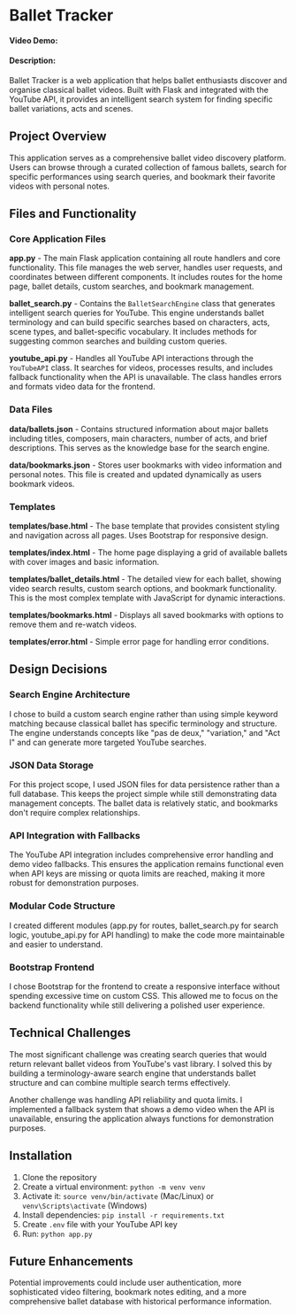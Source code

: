# Ballet Tracker
#### Video Demo: <URL HERE>
#### Description:

Ballet Tracker is a web application that helps ballet enthusiasts discover and organise classical ballet videos. Built with Flask and integrated with the YouTube API, it provides an intelligent search system for finding specific ballet variations, acts and scenes.

## Project Overview

This application serves as a comprehensive ballet video discovery platform. Users can browse through a curated collection of famous ballets, search for specific performances using search queries, and bookmark their favorite videos with personal notes.

## Files and Functionality

### Core Application Files

**app.py** - The main Flask application containing all route handlers and core functionality. This file manages the web server, handles user requests, and coordinates between different components. It includes routes for the home page, ballet details, custom searches, and bookmark management.

**ballet_search.py** - Contains the `BalletSearchEngine` class that generates intelligent search queries for YouTube. This engine understands ballet terminology and can build specific searches based on characters, acts, scene types, and ballet-specific vocabulary. It includes methods for suggesting common searches and building custom queries.

**youtube_api.py** - Handles all YouTube API interactions through the `YouTubeAPI` class. It searches for videos, processes results, and includes fallback functionality when the API is unavailable. The class handles errors and formats video data for the frontend.

### Data Files

**data/ballets.json** - Contains structured information about major ballets including titles, composers, main characters, number of acts, and brief descriptions. This serves as the knowledge base for the search engine.

**data/bookmarks.json** - Stores user bookmarks with video information and personal notes. This file is created and updated dynamically as users bookmark videos.

### Templates

**templates/base.html** - The base template that provides consistent styling and navigation across all pages. Uses Bootstrap for responsive design.

**templates/index.html** - The home page displaying a grid of available ballets with cover images and basic information.

**templates/ballet_details.html** - The detailed view for each ballet, showing video search results, custom search options, and bookmark functionality. This is the most complex template with JavaScript for dynamic interactions.

**templates/bookmarks.html** - Displays all saved bookmarks with options to remove them and re-watch videos.

**templates/error.html** - Simple error page for handling error conditions.

## Design Decisions

### Search Engine Architecture
I chose to build a custom search engine rather than using simple keyword matching because classical ballet has specific terminology and structure. The engine understands concepts like "pas de deux," "variation," and "Act I" and can generate more targeted YouTube searches.

### JSON Data Storage
For this project scope, I used JSON files for data persistence rather than a full database. This keeps the project simple while still demonstrating data management concepts. The ballet data is relatively static, and bookmarks don't require complex relationships.

### API Integration with Fallbacks
The YouTube API integration includes comprehensive error handling and demo video fallbacks. This ensures the application remains functional even when API keys are missing or quota limits are reached, making it more robust for demonstration purposes.

### Modular Code Structure
I created different modules (app.py for routes, ballet_search.py for search logic, youtube_api.py for API handling) to make the code more maintainable and easier to understand.

### Bootstrap Frontend
I chose Bootstrap for the frontend to create a responsive interface without spending excessive time on custom CSS. This allowed me to focus on the backend functionality while still delivering a polished user experience.

## Technical Challenges

The most significant challenge was creating search queries that would return relevant ballet videos from YouTube's vast library. I solved this by building a terminology-aware search engine that understands ballet structure and can combine multiple search terms effectively.

Another challenge was handling API reliability and quota limits. I implemented a fallback system that shows a demo video when the API is unavailable, ensuring the application always functions for demonstration purposes.

## Installation

1. Clone the repository
2. Create a virtual environment: `python -m venv venv`
3. Activate it: `source venv/bin/activate` (Mac/Linux) or `venv\Scripts\activate` (Windows)
4. Install dependencies: `pip install -r requirements.txt`
5. Create `.env` file with your YouTube API key
6. Run: `python app.py`

## Future Enhancements

Potential improvements could include user authentication, more sophisticated video filtering, bookmark notes editing, and a more comprehensive ballet database with historical performance information.